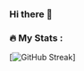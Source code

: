 ### Hi there 👋

### :fire: My Stats :

[![GitHub Streak](http://github-readme-streak-stats.herokuapp.com?user=nalsur-veallam&date_format=j%20M%5B%20Y%5D)]
